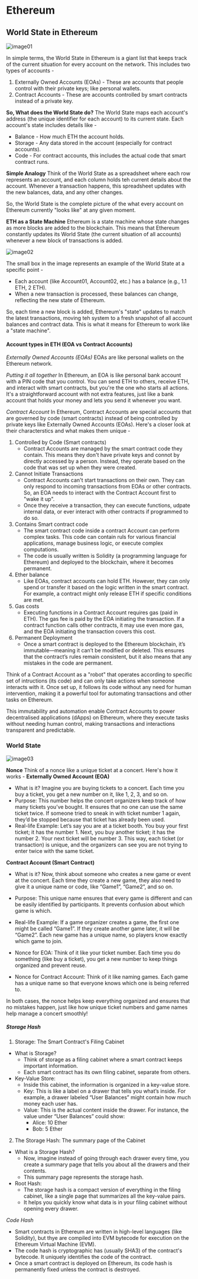 # Ethereum

## World State in Ethereum
![image01](./images/world-state-ETH.webp)

In simple terms, the World State in Ethereum is a giant list that keeps track of the current situation for every account on the network. This includes two types of accounts - 
1. Externally Owned Accounts (EOAs) - These are accounts that people control with their private keys; like personal wallets.
2. Contract Accounts - These are accounts controlled by smart contracts instead of a private key.

**So, What does the World State do?**
The World State maps each account's address (the unique identifier for each account) to its current state. Each account's state includes details like - 
- Balance - How much ETH the account holds.
- Storage - Any data stored in the account (especially for contract accounts).
- Code - For contract accounts, this includes the actual code that smart contract runs.

**Simple Analogy**
Think of the World State as a spreadsheet where each row represents an account, and each column holds teh current details about the account. Whenever a transaction happens, this spreadsheet updates with the new balances, data, and any other changes.

So, the World State is the complete picture of the what every account on Ethereum currently "looks like" at any given moment.

**ETH as a State Machine**
Ethereum is a state machine whose state changes as more blocks are added to the blockchain. This means that Ethereum constantly updates its World State (the current situation of all accounts) whenever a new block of transactions is added.

![image02](./images/account-register-ETH.webp)

The small box in the image represents an example of the World State at a specific point -
- Each account (like Account01, Account02, etc.) has a balance (e.g., 1.1 ETH, 2 ETH).
- When a new transaction is processed, these balances can change, reflecting the new state of Ethereum.

So, each time a new block is added, Ethereum's "state" updates to match the latest transactions, moving teh system to a fresh snapshot of all account balances and contract data. This is what it means for Ethereum to work like a "state machine".

#### Account types in ETH (EOA vs Contract Accounts)
*Externally Owned Accounts (EOAs)*
EOAs are like personal wallets on the Ethereum network.

*Putting it all together*
In Ethereum, an EOA is like personal bank account with a PIN code that you control. You can send ETH to others, receive ETH, and interact with smart contracts, but you're the one who starts all actions. It's a straightforward account with not extra features, just like a bank account that holds your money and lets you send it whenever you want.

*Contract Account*
In Ethereum, Contract Accounts are special accounts that are governed by code (smart contracts) instead of being controlled by private keys like Externally Owned Accounts (EOAs). Here's a closer look at their characterstics and what makes them unique -
1. Controlled by Code (Smart contracts)
    - Contract Accounts are managed by the smart contract code they contain. This means they don't have private keys and connot by directly accessed by a person. Instead, they operate based on the code that was set up when they were created.
2. Cannot Initiate Transactions 
    - Contract Accounts can't start transactions on their own. They can only respond to incoming transactions from EOAs or other contracts. So, an EOA needs to interact with the Contract Account first to "wake it up".
    - Once they receive a transaction, they can execute functions, udpate internal data, or ever interact with other contracts if programmed to do so.
3. Contains Smart contract code 
    - The smart contract code inside a contract Account can perform complex tasks. This code can contain ruls for various financial applications, manage business logic, or execute complex computations.
    - The code is usually written is Solidity (a programming language for Ethereum) and deployed to the blockchain, where it becomes permanent.
4. Ether balance
    - Like EOAs, contract accounts can hold ETH. However, they can only spend or transfer it based on the logic written in the smart contract. For example, a contract might only release ETH if specific conditions are met.
5. Gas costs
    - Executing functions in a Contract Account requires gas (paid in ETH). The gas fee is paid by the EOA initiating the transaction. If a contract function calls other contracts, it may use even more gas, and the EOA initiating the transaction covers this cost.
6. Permanent Deployment
    - Once a smart contract is deployed to the Ethereum blockchain, it’s immutable—meaning it can’t be modified or deleted. This ensures that the contract’s rules remain consistent, but it also means that any mistakes in the code are permanent.

Think of a Contract Account as a "robot" that operates according to specific set of intructions (its code) and can only take actions when someone interacts with it. Once set up, it follows its code without any need for human intervention, making it a powerful tool for automating transactions and other tasks on Ethereum.

This immutability and automation enable Contract Accounts to power decentralised applications (dApps) on Ethereum, where they execute tasks without needing human control, making transactions and interactions transparent and predictable.

### World State
![image03](./images/world-state-overall-ETH.webp)

**Nonce**
Think of a nonce like a unique ticket at a concert. Here's how it works -
**Externally Owned Account (EOA)**
- What is it?
    Imagine you are buying tickets to a concert. Each time you buy a ticket, you get a new number on it, like 1, 2, 3, and so on.
- Purpose:
    This number helps the concert organizers keep track of how many tickets you’ve bought. It ensures that no one can use the same ticket twice. If someone tried to sneak in with ticket number 1 again, they’d be stopped because that ticket has already been used.
- Real-life Example:
    Let’s say you are at a ticket booth. You buy your first ticket; it has the number 1. Next, you buy another ticket; it has the number 2. Your next ticket will be number 3. This way, each ticket (or transaction) is unique, and the organizers can see you are not trying to enter twice with the same ticket.

**Contract Account (Smart Contract)**
- What is it?
    Now, think about someone who creates a new game or event at the concert. Each time they create a new game, they also need to give it a unique name or code, like “Game1”, “Game2”, and so on.
- Purpose:
    This unique name ensures that every game is different and can be easily identified by participants. It prevents confusion about which game is which.
- Real-life Example:
    If a game organizer creates a game, the first one might be called “Game1”. If they create another game later, it will be “Game2”. Each new game has a unique name, so players know exactly which game to join.

- Nonce for EOA: Think of it like your ticket number. Each time you do something (like buy a ticket), you get a new number to keep things organized and prevent reuse.
- Nonce for Contract Account: Think of it like naming games. Each game has a unique name so that everyone knows which one is being referred to.

In both cases, the nonce helps keep everything organized and ensures that no mistakes happen, just like how unique ticket numbers and game names help manage a concert smoothly!

##### Storage Hash
1. Storage: The Smart Contract's Filing Cabinet
- What is Storage?
    - Think of storage as a filing cabinet where a smart contract keeps important information.
    - Each smart contract has its own filing cabinet, separate from others.
- Key-Value Store:
    - Inside this cabinet, the information is organized in a key-value store.
    - Key: This is like a label on a drawer that tells you what’s inside. For example, a drawer labeled “User Balances” might contain how much money each user has.
    - Value: This is the actual content inside the drawer. For instance, the value under “User Balances” could show:
        - Alice: 10 Ether
        - Bob: 5 Ether

2. The Storage Hash: The summary page of the Cabinet
- What is a Storage Hash?
    - Now, imagine instead of going through each drawer every time, you create a summary page that tells you about all the drawers and their contents.
    - This summary page represents the storage hash.
- Root Hash:
    - The storage hash is a compact version of everything in the filing cabinet, like a single page that summarizes all the key-value pairs.
    - It helps you quickly know what data is in your filing cabinet without opening every drawer.

*Code Hash*
- Smart contracts in Ethereum are written in high-level languages (like Solidity), but thye are compiled into EVM bytecode for execution on the Ethereum Virtual Machine (EVM).
- The code hash is cryptographic has (usually SHA3) of the contract's bytecode. It uniquely identifies the code of the contract.
- Once a smart contract is deployed on Ethereum, its code hash is permanently fixed unless the contract is destroyed.